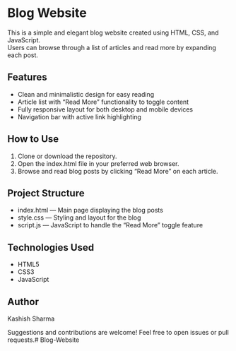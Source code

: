 # Blog Website

This is a simple and elegant blog website created using HTML, CSS, and JavaScript.  
Users can browse through a list of articles and read more by expanding each post.



## Features

- Clean and minimalistic design for easy reading  
- Article list with “Read More” functionality to toggle content  
- Fully responsive layout for both desktop and mobile devices  
- Navigation bar with active link highlighting



## How to Use

1. Clone or download the repository.  
2. Open the index.html file in your preferred web browser.  
3. Browse and read blog posts by clicking “Read More” on each article.



## Project Structure

- index.html — Main page displaying the blog posts  
- style.css — Styling and layout for the blog  
- script.js — JavaScript to handle the “Read More” toggle feature


## Technologies Used

- HTML5  
- CSS3  
- JavaScript



## Author

Kashish Sharma



Suggestions and contributions are welcome! Feel free to open issues or pull requests.# Blog-Website
